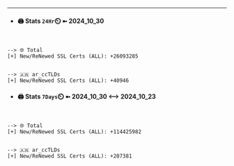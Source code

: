 

---
- #### 🖨️ **Stats** `24Hr`⏲️ ➼ 2024_10_30
```console


--> 🌐 Total
[+] New/ReNewed SSL Certs (ALL): +26093285


--> 🇦🇷 ar_ccTLDs
[+] New/ReNewed SSL Certs (ALL): +40946

```

- #### 🖨️ **Stats** `7Days`⏲️ ➼ 2024_10_30 <--> 2024_10_23
```console


--> 🌐 Total
[+] New/ReNewed SSL Certs (ALL): +114425982


--> 🇦🇷 ar_ccTLDs
[+] New/ReNewed SSL Certs (ALL): +207381

```

